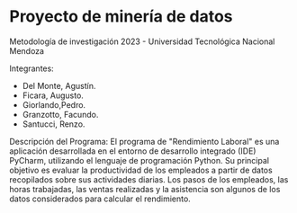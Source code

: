 # Proyecto de minería de datos
Metodología de investigación 2023 - Universidad Tecnológica Nacional Mendoza

Integrantes:
- Del Monte, Agustín.
- Ficara, Augusto.
- Giorlando,Pedro.
- Granzotto, Facundo.
- Santucci, Renzo.

Descripción del Programa:
El programa de "Rendimiento Laboral" es una aplicación desarrollada en el entorno 
de desarrollo integrado (IDE) PyCharm, utilizando el lenguaje de programación Python. 
Su principal objetivo es evaluar la productividad de los empleados a partir de datos 
recopilados sobre sus actividades diarias. Los pasos de los empleados, las horas trabajadas, 
las ventas realizadas y la asistencia son algunos de los datos considerados 
para calcular el rendimiento.
